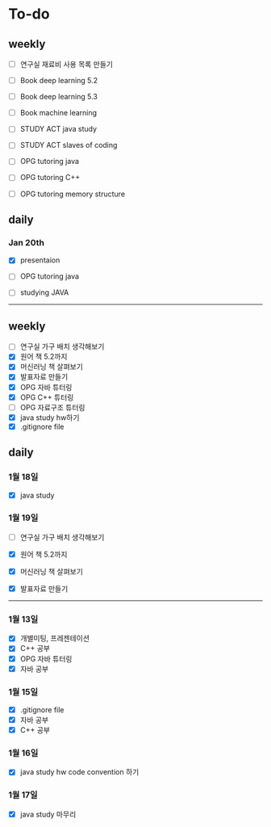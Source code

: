 # To-do


## weekly 

- [ ] 연구실 재료비 사용 목록 만들기
- [ ] Book deep learning 5.2
- [ ] Book deep learning 5.3
- [ ] Book machine learning

- [ ] STUDY ACT java study
- [ ] STUDY ACT slaves of coding

- [ ] OPG tutoring java
- [ ] OPG tutoring C++
- [ ] OPG tutoring memory structure

## daily

### Jan 20th

- [x] presentaion
- [ ] OPG tutoring java
- [ ] studying JAVA




---

## weekly

- [ ] 연구실 가구 배치 생각해보기
- [x] 원어 책 5.2까지
- [x] 머신러닝 책 살펴보기
- [x] 발표자료 만들기
- [x] OPG 자바 튜터링
- [x] OPG C++ 튜터링
- [ ] OPG 자료구조 튜터링
- [x] java study hw하기
- [x] .gitignore file

## daily

### 1월 18일
- [x] java study

### 1월 19일
- [ ] 연구실 가구 배치 생각해보기
- [x] 원어 책 5.2까지
- [x] 머신러닝 책 살펴보기
- [x] 발표자료 만들기


---

### 1월 13일
- [x] 개별미팅, 프레젠테이션
- [x] C++ 공부
- [x] OPG 자바 튜터링
- [x] 자바 공부

### 1월 15일
- [x] .gitignore file
- [x] 자바 공부
- [x] C++ 공부

### 1월 16일
- [x] java study hw code convention 하기

### 1월 17일
- [x] java study 마무리